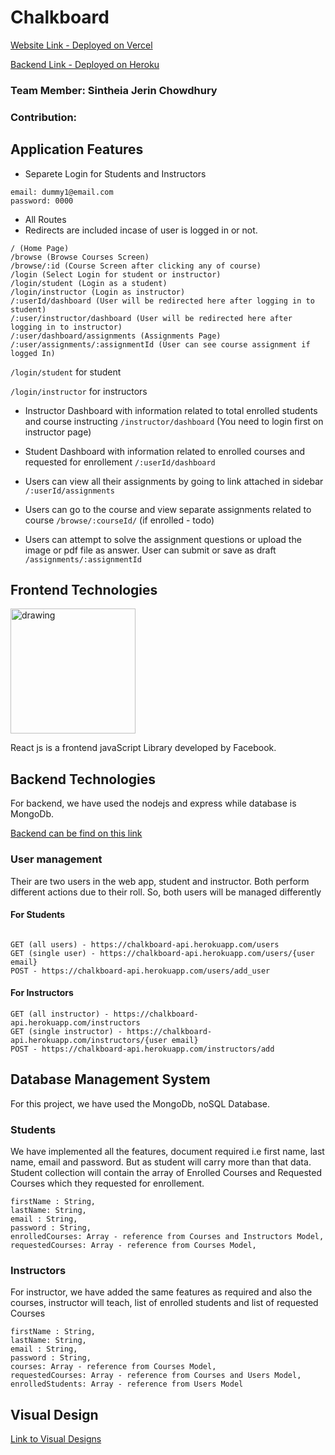 # Chalkboard

[Website Link - Deployed on Vercel](https://chalkboard-frontend.vercel.app/) 

[Backend Link - Deployed on Heroku](https://chalkboard-api.herokuapp.com/)
### Team Member: Sintheia Jerin Chowdhury


### Contribution: 




## Application Features

 -  Separete Login for Students and Instructors
 ```
 email: dummy1@email.com
 password: 0000
 ```
 - All Routes
 - Redirects are included incase of user is logged in or not.
 ```
 / (Home Page)
 /browse (Browse Courses Screen)
 /browse/:id (Course Screen after clicking any of course)
 /login (Select Login for student or instructor)
 /login/student (Login as a student)
 /login/instructor (Login as instructor)
 /:userId/dashboard (User will be redirected here after logging in to student)
 /:user/instructor/dashboard (User will be redirected here after logging in to instructor)
 /:user/dashboard/assignments (Assignments Page)
 /:user/assignments/:assignmentId (User can see course assignment if logged In) 
 
 ```
 `/login/student` for student
 
 `/login/instructor` for instructors
 
 - Instructor Dashboard with information related to total enrolled students and course instructing 
 `/instructor/dashboard` (You need to login first on instructor page)
 
 - Student Dashboard with information related to enrolled courses and requested for enrollement
 `/:userId/dashboard`
 - Users can view all their assignments by going to link attached in sidebar
 `/:userId/assignments`
 - Users can go to the course and view separate assignments related to course
  `/browse/:courseId/`  (if enrolled - todo)
 - Users can attempt to solve the assignment questions or upload the image or pdf file as answer. User can submit or save as draft
 `/assignments/:assignmentId`


## Frontend Technologies 
<img src="https://upload.wikimedia.org/wikipedia/commons/thumb/a/a7/React-icon.svg/512px-React-icon.svg.png" alt="drawing" width="200"/>

React js is a frontend javaScript Library developed by Facebook.

## Backend Technologies
For backend, we have used the nodejs and express while database is MongoDb.

[Backend can be find on this link](https://chalkboard-api.herokuapp.com/)

### User management
Their are two users in the web app, student and instructor. Both perform different actions due to their roll. So, both users will be managed differently
#### For Students

```

GET (all users) - https://chalkboard-api.herokuapp.com/users
GET (single user) - https://chalkboard-api.herokuapp.com/users/{user email}
POST - https://chalkboard-api.herokuapp.com/users/add_user
```
#### For Instructors

```
GET (all instructor) - https://chalkboard-api.herokuapp.com/instructors
GET (single instructor) - https://chalkboard-api.herokuapp.com/instructors/{user email}
POST - https://chalkboard-api.herokuapp.com/instructors/add
```
## Database Management System
For this project, we have used the MongoDb, noSQL Database.

### Students
We have implemented all the features, document required i.e first name, last name, email and password. But as student will carry more than that data. Student collection will contain the array of Enrolled Courses and Requested Courses which they requested for enrollement.
```
firstName : String,
lastName: String,
email : String,
password : String,
enrolledCourses: Array - reference from Courses and Instructors Model,
requestedCourses: Array - reference from Courses Model,
```

### Instructors
For instructor, we have added the same features as required and also the courses, instructor will teach, list of enrolled students and list of requested Courses
```
firstName : String,
lastName: String,
email : String,
password : String,
courses: Array - reference from Courses Model,
requestedCourses: Array - reference from Courses and Users Model,
enrolledStudents: Array - reference from Users Model
```


## Visual Design
[Link to Visual Designs](https://github.com/Stringbuilder101/chalkboard)

